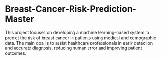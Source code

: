 # Breast-Cancer-Risk-Prediction-Master
This project focuses on developing a machine learning–based system to predict the risk of breast cancer in patients using medical and demographic data. The main goal is to assist healthcare professionals in early detection and accurate diagnosis, reducing human error and improving patient outcomes.
